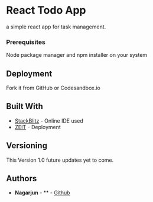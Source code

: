 # React Todo App

a simple react app for task management.

### Prerequisites

Node package manager and npm installer on your system

## Deployment

Fork it from GitHub or Codesandbox.io

## Built With

* [StackBlitz](https://stackblitz.com/) - Online IDE used
* [ZEIT](https://zeit.co/) - Deployment


## Versioning

This Version 1.0 future updates yet to come. 

## Authors

* **Nagarjun** - ** - [Github](https://github.com/nagarjundeepak)
